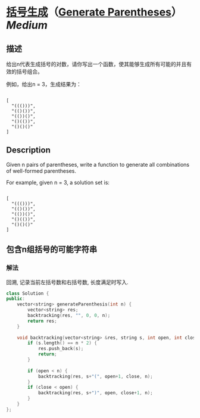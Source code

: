 # [括号生成](https://leetcode-cn.com/problems/generate-parentheses)（[Generate Parentheses](https://leetcode.com/problems/generate-parentheses)）*Medium*
## 描述
给出n代表生成括号的对数，请你写出一个函数，使其能够生成所有可能的并且有效的括号组合。

例如，给出n = 3，生成结果为：
```

[
  "((()))",
  "(()())",
  "(())()",
  "()(())",
  "()()()"
]
```

## Description
Given n pairs of parentheses, write a function to generate all combinations of well-formed parentheses.



For example, given n = 3, a solution set is:

```

[
  "((()))",
  "(()())",
  "(())()",
  "()(())",
  "()()()"
]
```


## 包含n组括号的可能字符串
### 解法
回溯, 记录当前左括号数和右括号数, 长度满足时写入.
```c++
class Solution {
public:
    vector<string> generateParenthesis(int n) {
        vector<string> res;
        backtracking(res, "", 0, 0, n);
        return res;
    }
    
    void backtracking(vector<string> &res, string s, int open, int close, int n) {
        if (s.length() == n * 2) {
            res.push_back(s);
            return;
        }
        
        if (open < n) {
            backtracking(res, s+"(", open+1, close, n);
        }
        if (close < open) {
            backtracking(res, s+")", open, close+1, n);
        }
    }
};
```
